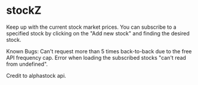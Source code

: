 # stockZ

Keep up with the current stock market prices.
You can subscribe to a specified stock by clicking on the "Add new stock" and finding the desired stock.

Known Bugs:
Can't request more than 5 times back-to-back due to the free API frequency cap.
Error when loading the subscribed stocks "can't read from undefined".

Credit to alphastock api.
